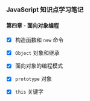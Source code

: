 ### JavaScript 知识点学习笔记



#### 第四章 - 面向对象编程


- [x] 构造函数和 `new` 命令
- [x] `Object` 对象和继承
- [x] 面向对象的编程模式 
- [x] `prototype` 对象
- [x] `this` 关键字


